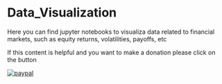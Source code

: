 # Data_Visualization
Here you can find jupyter notebooks to visualiza data related to financial markets, such as equity returns, volatilities, payoffs, etc

If this content is helpful and you want to make a donation please click on the button

[![paypal](https://www.paypalobjects.com/en_US/i/btn/btn_donateCC_LG.gif)](https://www.paypal.com/cgi-bin/webscr?cmd=_s-xclick&hosted_button_id=29CVY97MEQ9BY)
